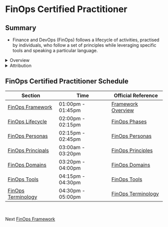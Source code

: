 # FinOps Certified Practitioner

## Summary
* Finance and DevOps (FinOps) follows a lifecycle of activities, practised by individuals, who follow a set of principles while leveraging specific tools and speaking a particular language.

<details class="faq box"><summary>Overview</summary>
<p>

* The objective of this repository is to provide an overview of the [FinOps Certified Practitioner](https://training.linuxfoundation.org/certification/certified-finops/) certification:
    * Online
    * One hour
    * 50 Questions
        * Roughly one minute per question
    * Valid for Two Years
    * Two Retakes
    * PDF Certificate and Digital Badge
    * Multiple-Choice Exam

</p>
</details>

<details class="faq box"><summary>Attribution</summary>
<p>

* Material sourced and unchanged from the [FinOps Framework](https://www.finops.org/introduction/what-is-finops/) by [FinOps Foundation](https://www.finops.org/about/) under the Attribution 4.0 International (CC BY 4.0) license.

</p>
</details>

## FinOps Certified Practitioner Schedule

| Section | Time | Official Reference |
| --- | --- | --- |
| [FinOps Framework](https://github.com/jamesbuckett/finops-certified-practitioner/blob/main/01-finops-framework.md) | 01:00pm - 01:45pm | [Framework Overview](https://www.finops.org/framework/) | 
| [FinOps Lifecycle](https://github.com/jamesbuckett/finops-certified-practitioner/blob/main/02-finops-lifecycle.md) | 02:00pm - 02:15pm | [FinOps Phases](https://www.finops.org/framework/phases/) | 
| [FinOps Personas](https://github.com/jamesbuckett/finops-certified-practitioner/blob/main/03-finops-persona.md) | 02:15pm - 02:45pm | [FinOps Personas](https://www.finops.org/framework/personas/) | 
| [FinOps Principals](https://github.com/jamesbuckett/finops-certified-practitioner/blob/main/04-finops-principals.md) | 03:00am - 03:20pm | [FinOps Principles](https://www.finops.org/framework/principles/) | 
| [FinOps Domains](https://github.com/jamesbuckett/finops-certified-practitioner/blob/main/05-finops-domains.md) | 03:20pm - 04:00pm | [FinOps Domains](https://www.finops.org/framework/domains/) | 
| [FinOps Tools](https://github.com/jamesbuckett/finops-certified-practitioner/blob/main/06-finops-tools.md) | 04:15pm - 04:30pm | [FinOps Tools](https://www.finops.org/wg/multi-cloud-tools-and-terminology/) |
| [FinOps Terminology](https://github.com/jamesbuckett/finops-certified-practitioner/blob/main/07-finops-terminology.md) | 04:30pm - 05:00pm | [FinOps Terminology](https://www.finops.org/resource/terminology/) |
<br>

Next [FinOps Framework](https://github.com/jamesbuckett/finops-certified-practitioner/blob/main/01-finops-framework.md)
